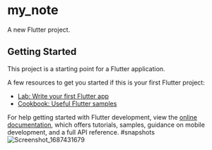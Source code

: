 # my_note

A new Flutter project.

## Getting Started

This project is a starting point for a Flutter application.

A few resources to get you started if this is your first Flutter project:

- [Lab: Write your first Flutter app](https://docs.flutter.dev/get-started/codelab)
- [Cookbook: Useful Flutter samples](https://docs.flutter.dev/cookbook)

For help getting started with Flutter development, view the
[online documentation](https://docs.flutter.dev/), which offers tutorials,
samples, guidance on mobile development, and a full API reference.
#snapshots
![Screenshot_1687431679](https://github.com/MohamedElshalkany/my-note/assets/127790953/743ca0d2-fdc1-4cb2-a536-9a36db1a1c28)
